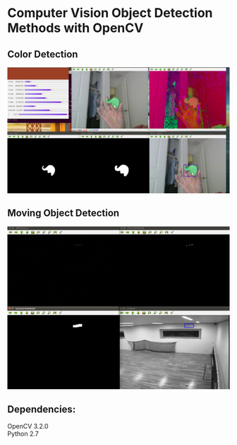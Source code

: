 # Computer Vision Object Detection Methods with OpenCV

## Color Detection
![](ColorDetection/green_elephant.png)

## Moving Object Detection
![](MovingObjectDetection/example.png)

## Dependencies:
OpenCV 3.2.0  
Python 2.7  
